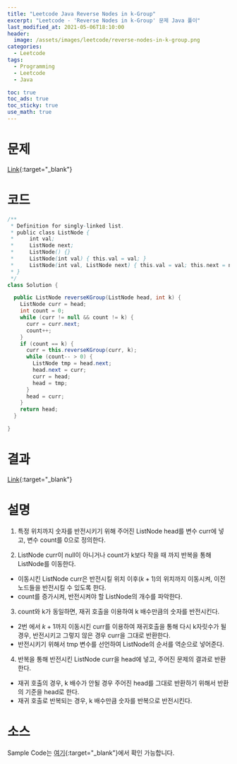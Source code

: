 ```yaml
---
title: "Leetcode Java Reverse Nodes in k-Group"
excerpt: "Leetcode - 'Reverse Nodes in k-Group' 문제 Java 풀이"
last_modified_at: 2021-05-06T18:10:00
header:
  image: /assets/images/leetcode/reverse-nodes-in-k-group.png
categories:
  - Leetcode
tags:
  - Programming
  - Leetcode
  - Java

toc: true
toc_ads: true
toc_sticky: true
use_math: true
---
```

# 문제
[Link](https://leetcode.com/problems/reverse-nodes-in-k-group/){:target="_blank"}

# 코드
```java
/**
 * Definition for singly-linked list.
 * public class ListNode {
 *     int val;
 *     ListNode next;
 *     ListNode() {}
 *     ListNode(int val) { this.val = val; }
 *     ListNode(int val, ListNode next) { this.val = val; this.next = next; }
 * }
 */
class Solution {

  public ListNode reverseKGroup(ListNode head, int k) {
    ListNode curr = head;
    int count = 0;
    while (curr != null && count != k) {
      curr = curr.next;
      count++;
    }
    if (count == k) {
      curr = this.reverseKGroup(curr, k);
      while (count-- > 0) {
        ListNode tmp = head.next;
        head.next = curr;
        curr = head;
        head = tmp;
      }
      head = curr;
    }
    return head;
  }

}
```

# 결과
[Link](https://leetcode.com/submissions/detail/489565583/){:target="_blank"}

# 설명
1. 특정 위치까지 숫자를 반전시키기 위해 주어진 ListNode head를 변수 curr에 넣고, 변수 count를 0으로 정의한다.

2. ListNode curr이 null이 아니거나 count가 k보다 작을 때 까지 반복을 통해 ListNode를 이동한다.
- 이동시킨 ListNode curr은 반전시킬 위치 이후($k + 1$)의 위치까지 이동시켜, 이전 노드들을 반전시킬 수 있도록 한다.
- count를 증가시켜, 반전시켜야 할 ListNode의 개수를 파악한다.

3. count와 k가 동일하면, 재귀 호출을 이용하여 k 배수만큼의 숫자를 반전시킨다.
- 2번 에서 $k + 1$까지 이동시킨 curr를 이용하여 재귀호출을 통해 다시 k자릿수가 될 경우, 반전시키고 그렇지 않은 경우 curr을 그대로 반환한다.
- 반전시키기 위해서 tmp 변수를 선언하여 ListNode의 순서를 역순으로 넣어준다.

4. 반복을 통해 반전시킨 ListNode curr을 head에 넣고, 주어진 문제의 결과로 반환한다.
- 재귀 호출의 경우, k 배수가 안될 경우 주어진 head를 그대로 반환하기 위해서 반환의 기준을 head로 한다.
- 재귀 호출로 반복되는 경우, k 배수만큼 숫자를 반복으로 반전시킨다.

# 소스
Sample Code는 [여기](https://github.com/GracefulSoul/leetcode/blob/master/src/main/java/gracefulsoul/problems/ReverseNodesInKGroup.java){:target="_blank"}에서 확인 가능합니다.